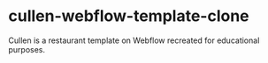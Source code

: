 # cullen-webflow-template-clone
Cullen is a restaurant template on Webflow recreated for educational purposes.
